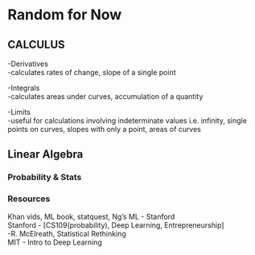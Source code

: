 # Random for Now

## CALCULUS
-Derivatives  
  -calculates rates of change, slope of a single point  

-Integrals  
  -calculates areas under curves, accumulation of a quantity  

-Limits  
  -useful for calculations involving indeterminate values i.e. infinity, single points on curves, slopes with only a point, areas of curves

## Linear Algebra  

### Probability & Stats  

### Resources  
Khan vids, ML book, statquest, Ng’s ML - Stanford   
Stanford - [CS109(probability), Deep Learning, Entrepreneurship]  
-R. McElreath, Statistical Rethinking  
MIT - Intro to Deep Learning  

